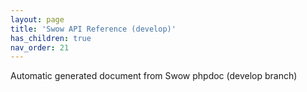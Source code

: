 ```yaml
---
layout: page
title: 'Swow API Reference (develop)'
has_children: true
nav_order: 21
---
```


Automatic generated document from Swow phpdoc (develop branch)

